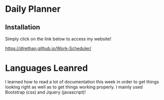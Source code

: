 # Daily Planner

## Installation

Simply click on the link below to access my website!

https://dlrethan.github.io/Work-Scheduler/

# Languages Leanred

I learned how to read a lot of documentation this week in order to get things looking right as well as to get things working properly.
I mainly used Bootstrap (css) and Jquery (javascript)!
